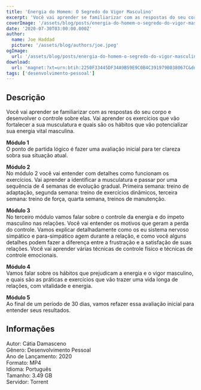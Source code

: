```yaml
---
title: 'Energia do Homem: O Segredo do Vigor Masculino'
excerpt: 'Você vai aprender se familiarizar com as respostas do seu corpo e desenvolver o controle sobre elas. Vai aprender os exercícios que vão fortalecer a sua musculatura e quais são os hábitos que vão potencializar sua energia vital masculina.   Módulo 1  O ponto de part'
coverImage: '/assets/blog/posts/energia-do-homem-o-segredo-do-vigor-masculino.jpg'
date: '2020-07-30T03:00:00.000Z'
author:
  name: Joe Haddad
  picture: '/assets/blog/authors/joe.jpeg'
ogImage:
  url: '/assets/blog/posts/energia-do-homem-o-segredo-do-vigor-masculino.jpg'
download:
  url: 'magnet:?xt=urn:btih:2250F33445DF34A9B59E9C0B4C391979B038067C&dn=Energia%20do%20Homem%20e%20o%20Segredo%20do%20Vigor%20Masculino&tr=udp%3a%2f%2ftracker.openbittorrent.com%3a1337%2fannounce&tr=udp%3a%2f%2ftracker.opentrackr.org%3a1337%2fannounce'
tags: ['desenvolvimento-pessoal']
---
```

<h2>Descrição</h2>
<p></p><p>Você vai aprender se familiarizar com as respostas do seu corpo e desenvolver o controle sobre elas. Vai aprender os exercícios que vão fortalecer a sua musculatura e quais são os hábitos que vão potencializar sua energia vital masculina.</p><p><strong>Módulo 1</strong><br/>O ponto de partida lógico é fazer uma avaliação inicial para ter clareza sobra sua situação atual.</p><p><strong>Módulo 2</strong><br/>No módulo 2 você vai entender com detalhes como funcionam os exercícios. Vai aprender a identificar a musculatura e passar por uma sequência de 4 semanas de evolução gradual. Primeira semana: treino de adaptação, segunda semana: treino de exercícios dinâmicos, terceira semana: treino de força, quarta semana, treinos de manutenção.</p><p><strong>Módulo 3</strong><br/>No terceiro módulo vamos falar sobre o controle da energia e do ímpeto masculino nas relações. Você vai entender os motivos que geram a perda do controle. Vamos explicar detalhadamente como os eu sistema nervoso simpático e para-simpático agem durante a relação, e como você alguns detalhes podem fazer a diferença entre a frustração e a satisfação de suas relações. Você vai aprender várias técnicas de controle físico e técnicas de controle emocionais.</p><p><strong>Módulo 4</strong><br/>Vamos falar sobre os hábitos que prejudicam a energia e o vigor masculino, e quais são as práticas e exercícios que vão trazer uma vida longa de relações, com vitalidade e energia.</p><p><strong>Módulo 5</strong><br/>Ao final de um período de 30 dias, vamos refazer essa avaliação inicial para entender seus resultados.</p><h2>Informações</h2><p>Autor: Cátia Damasceno<br/>Gênero: Desenvolvimento Pessoal<br/>Ano de Lançamento: 2020<br/>Formato: MP4<br/>Idioma: Português<br/>Tamanho: 3.49 GB<br/>Servidor: Torrent</p>